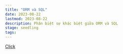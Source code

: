 ```yaml
---
title: "ORM và SQL"
date: 2023-08-22
lastmod: 2023-08-22
description: Phân biệt sự khác biệt giữa ORM và SQL
stage: seedling
tags:
---
```


[Click](../garden/helix-editor)
